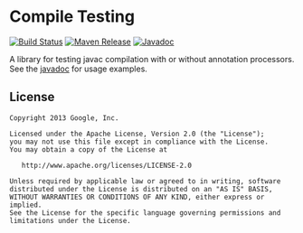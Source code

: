 Compile Testing
===============

[![Build Status][ci-shield]][ci-link]
[![Maven Release][maven-shield]][maven-link]
[![Javadoc][javadoc-shield]][javadoc-link]

A library for testing javac compilation with or without annotation processors. See the [javadoc][javadoc-link] for usage examples.

License
-------

    Copyright 2013 Google, Inc.

    Licensed under the Apache License, Version 2.0 (the "License");
    you may not use this file except in compliance with the License.
    You may obtain a copy of the License at

       http://www.apache.org/licenses/LICENSE-2.0

    Unless required by applicable law or agreed to in writing, software
    distributed under the License is distributed on an "AS IS" BASIS,
    WITHOUT WARRANTIES OR CONDITIONS OF ANY KIND, either express or implied.
    See the License for the specific language governing permissions and
    limitations under the License.

[ci-shield]: https://github.com/google/compile-testing/actions/workflows/ci.yml/badge.svg?branch=main
[ci-link]: https://github.com/google/compile-testing/actions
[maven-shield]: https://img.shields.io/maven-central/v/com.google.testing.compile/compile-testing.png
[maven-link]: https://search.maven.org/artifact/com.google.testing.compile/compile-testing
[javadoc-shield]: https://javadoc.io/badge/com.google.testing.compile/compile-testing.svg?color=blue
[javadoc-link]: https://javadoc.io/doc/com.google.testing.compile/compile-testing

